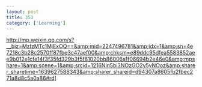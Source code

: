 ```yaml
---
layout: post
title: 353
category: ['Learning']
---
```


http://mp.weixin.qq.com/s?__biz=MzIzMTc1MjExOQ==&amp;mid=2247496781&amp;idx=1&amp;sn=4e7218c3b28c2570ff87fbe3c47aef00&amp;chksm=e89ddc95dfea5583852aee9b012e1cfe14f3f35fd329b3f5f81020bb86006a1f06694b2e46e0&amp;mpshare=1&amp;scene=1&amp;srcid=1216Nin5bi3NOzGO2y5yNOoz&amp;sharer_sharetime=1639627588343&amp;sharer_shareid=d94307a8605fb2fbec271a8d8c5a0a86#rd]


